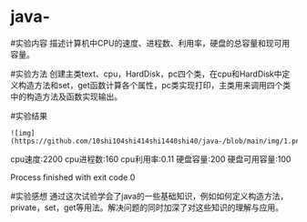# java-
#实验内容
描述计算机中CPU的速度、进程数、利用率，硬盘的总容量和现可用容量。

#实验方法
创建主类text、cpu，HardDisk，pc四个类，在cpu和HardDisk中定义构造方法和set，get函数计算各个属性，pc类实现打印，主类用来调用四个类中的构造方法及函数实现输出。

#实验结果
```
![img](https://github.com/10shi104shi414shi1440shi40/java-/blob/main/img/1.png)
```

cpu速度:2200
cpu进程数:160
cpu利用率:0.11
硬盘容量:200
硬盘可用容量:100

Process finished with exit code 0

#实验感想
通过这次试验学会了java的一些基础知识，例如如何定义构造方法，private，set，get等用法。解决问题的同时加深了对这些知识的理解与应用。
